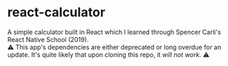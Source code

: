 # react-calculator
A simple calculator built in React which I learned through Spencer Carli's React Native School (2019).  
⚠️ This app's dependencies are either deprecated or long overdue for an update. It's quite likely that upon cloning this repo, it _will not work._ ⚠️
